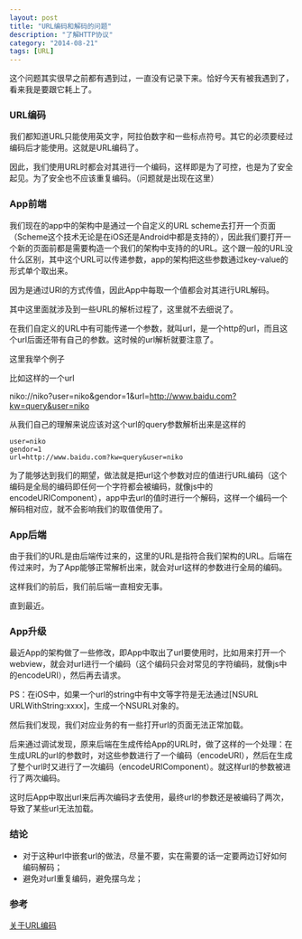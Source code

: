 ```yaml
---
layout: post
title: "URL编码和解码的问题"
description: "了解HTTP协议"
category: "2014-08-21"
tags: [URL]
---
```



这个问题其实很早之前都有遇到过，一直没有记录下来。恰好今天有被我遇到了，看来我是要跟它耗上了。


### URL编码

我们都知道URL只能使用英文字，阿拉伯数字和一些标点符号。其它的必须要经过编码后才能使用。这就是URL编码了。

因此，我们使用URL时都会对其进行一个编码，这样即是为了可控，也是为了安全起见。为了安全也不应该重复编码。（问题就是出现在这里）


### App前端

我们现在的app中的架构中是通过一个自定义的URL scheme去打开一个页面（Scheme这个技术无论是在iOS还是Android中都是支持的），因此我们要打开一个新的页面前都是需要构造一个我们的架构中支持的的URL。这个跟一般的URL没什么区别，其中这个URL可以传递参数，app的架构把这些参数通过key-value的形式单个取出来。

因为是通过URI的方式传值，因此App中每取一个值都会对其进行URL解码。

其中这里面就涉及到一些URL的解析过程了，这里就不去细说了。

在我们自定义的URL中有可能传递一个参数，就叫url，是一个http的url，而且这个url后面还带有自己的参数。这时候的url解析就要注意了。

这里我举个例子

比如这样的一个url

niko://niko?user=niko&gendor=1&url=http://www.baidu.com?kw=query&user=niko

从我们自己的理解来说应该对这个url的query参数解析出来是这样的

	user=niko
	gendor=1
	url=http://www.baidu.com?kw=query&user=niko

为了能够达到我们的期望，做法就是把url这个参数对应的值进行URL编码（这个编码是全局的编码即任何一个字符都会被编码，就像js中的encodeURIComponent），app中去url的值时进行一个解码，这样一个编码一个解码相对应，就不会影响我们的取值使用了。




### App后端

由于我们的URL是由后端传过来的，这里的URL是指符合我们架构的URL。后端在传过来时，为了App能够正常解析出来，就会对url这样的参数进行全局的编码。

这样我们的前后，我们前后端一直相安无事。

直到最近。

### App升级

最近App的架构做了一些修改，即App中取出了url要使用时，比如用来打开一个webview，就会对url进行一个编码（这个编码只会对常见的字符编码，就像js中的encodeURI），然后再去请求。

PS：在iOS中，如果一个url的string中有中文等字符是无法通过[NSURL URLWithString:xxxx]，生成一个NSURL对象的。

然后我们发现，我们对应业务的有一些打开url的页面无法正常加载。

后来通过调试发现，原来后端在生成传给App的URL时，做了这样的一个处理：在生成URL的url的参数时，对这些参数进行了一个编码（encodeURI），然后在生成了整个url时又进行了一次编码（encodeURIComponent）。就这样url的参数被进行了两次编码。

这时后App中取出url来后再次编码才去使用，最终url的参数还是被编码了两次，导致了某些url无法加载。


### 结论

* 对于这种url中嵌套url的做法，尽量不要，实在需要的话一定要两边订好如何编码解码；
* 避免对url重复编码，避免摆乌龙；




### 参考

[关于URL编码](http://www.ruanyifeng.com/blog/2010/02/url_encoding.html)

